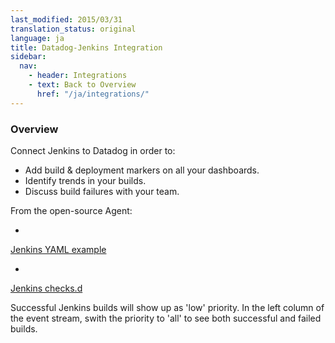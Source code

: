 ```yaml
---
last_modified: 2015/03/31
translation_status: original
language: ja
title: Datadog-Jenkins Integration
sidebar:
  nav:
    - header: Integrations
    - text: Back to Overview
      href: "/ja/integrations/"
---
```


<div id="int-overview">
<h3>Overview</h3>

Connect Jenkins to Datadog in order to:
<ul>
<li> Add build & deployment markers on all your dashboards.</li>
<li> Identify trends in your builds.</li>
<li> Discuss build failures with your team.</li>
</ul>
</div>

From the open-source Agent:

* <a href="https://github.com/DataDog/dd-agent/blob/master/conf.d/jenkins.yaml.example">
Jenkins YAML example</a>
* <a href="https://github.com/DataDog/dd-agent/blob/master/checks.d/jenkins.py">
Jenkins checks.d</a>

<p>Successful Jenkins builds will show up as 'low' priority.
In the left column of the event stream, swith the priority to 'all'
to see both successful and failed builds.</p>
